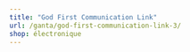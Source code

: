 ```yaml
---
title: "God First Communication Link"
url: /ganta/god-first-communication-link-3/
shop: électronique
---
```

